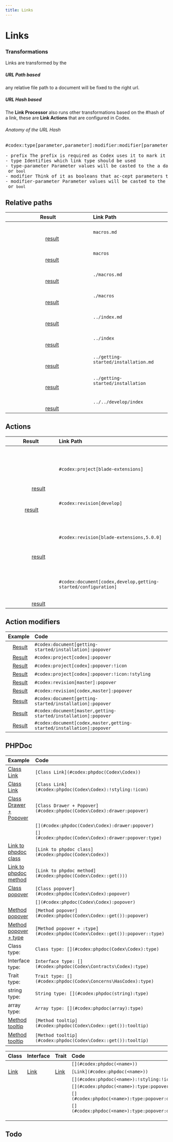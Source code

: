 ```yaml
---
title: Links
---
```


# Links

<!-- [Relative + Hash](../getting-started/installation.md#codex:doc[Link]) -->

### Transformations
Links are transformed by the [](../../develop/links.md#codex:phpdoc(Codex/Processors/LinksProcessor):type:drawer:popover)

##### URL Path based
any relative file path to a document will be fixed to the right url.

##### URL Hash based 
The __Link Processor__ also runs other transformations based on the #hash of a link, 
these are __Link Actions__ that are configured in Codex.    

###### Anatomy of the URL Hash

<pre>
<c-c teal>#codex</c-c>:<c-c deep-orange>type[</c-c><c-c green>parameter</c-c>,<c-c green>parameter</c-c><c-c deep-orange>]</c-c>:<c-c indigo>modifier</c-c>:<c-c indigo>modifier[</c-c><c-c green>parameter</c-c>,<c-c green>parameter</c-c><c-c indigo>]</c-c>:<c-c indigo>modifier</c-c>:<c-c indigo>modifier[</c-c><c-c green>parameter</c-c><c-c indigo>]</c-c>

- <c-c teal>prefix</c-c> The prefix is required as Codex uses it to mark it as a link action 
- <c-c deep-orange>type</c-c> Identifies which link type should be used 
- <c-c green>type-parameter</c-c> Parameter values will be casted to the a data type <code>int</code>, <code>string</code> or <code>bool</code>   
- <c-c indigo>modifier</c-c> Think of it as booleans that ac-cept parameters to set actions
- <c-c green>modifier-parameter</c-c> Parameter values will be casted to the a data type <code>int</code>, <code>string</code> or <code>bool</code>   
</pre>



## Relative paths

| Result                                                | Link Path                            |
|:-----------------------------------------------------:|:-------------------------------------|
|                                                                                                                         [result](macros.md)                          | `macros.md`                          |
|                                                                                                                         [result](macros)                             | `macros`                             |
|                                                                                                                         [result](./macros.md)                        | `./macros.md`                        |
|                                                                                                                         [result](./macros)                           | `./macros`                           |
|                                                                                                                         [result](../index.md)                        | `../index.md`                        |
|                                                                                                                         [result](../index)                           | `../index`                           |
|                                                                                                                         [result](../getting-started/installation.md) | `../getting-started/installation.md` |
|                                                                                                                         [result](../getting-started/installation)    | `../getting-started/installation`    |
|                                                                                                                         [result](../../develop/index)                | `../../develop/index`                |



## Actions

| Result                                                                                 | Link Path                                                      |
|:--------------------------------------------------------------------------------------:|:---------------------------------------------------------------|
|                                                                                                                                                                                                                  [result](#codex:project[blade-extensions])                             | `#codex:project[blade-extensions]`                             |
|                                                                    [result](#codex:revision[develop])                                                | `#codex:revision[develop]`                                     |
|                                                                                                                                                                                                                  [result](#codex:revision[blade-extensions,5.0.0])                      | `#codex:revision[blade-extensions,5.0.0]`                      |
|                                                                                                                                                                                                                  [result](#codex:document[codex,develop,getting-started/configuration]) | `#codex:document[codex,develop,getting-started/configuration]` |


## Action modifiers

| Example                                                                      | Code                                                                 |
|:----------------------------------------------------------------------------:|:---------------------------------------------------------------------|
|   [Result](#codex:document[getting-started/installation]:popover)              | `#codex:document[getting-started/installation]:popover`              |
|   [Result](#codex:project[codex]:popover)                                      | `#codex:project[codex]:popover`                                      |
|   [Result](#codex:project[codex]:popover:!icon)                                | `#codex:project[codex]:popover:!icon`                                |
|   [Result](#codex:project[codex]:popover:!icon:!styling)                       | `#codex:project[codex]:popover:!icon:!styling`                       |
|   [Result](#codex:revision[master]:popover)                                    | `#codex:revision[master]:popover`                                    |
|   [Result](#codex:revision[codex,master]:popover)                              | `#codex:revision[codex,master]:popover`                              |
|   [Result](#codex:document[getting-started/installation]:popover)              | `#codex:document[getting-started/installation]:popover`              |
|   [Result](#codex:document[master,getting-started/installation]:popover)       | `#codex:document[master,getting-started/installation]:popover`       |
|   [Result](#codex:document[codex,master,getting-started/installation]:popover) | `#codex:document[codex,master,getting-started/installation]:popover` |

## PHPDoc

| Example                                                                 | Code                                                                        |
|:------------------------------------------------------------------------|:----------------------------------------------------------------------------|
| [Class Link](#codex:phpdoc(Codex\Codex))                                | `[Class Link](#codex:phpdoc(Codex\Codex))`                                  |
| [Class Link](#codex:phpdoc(Codex\Codex):!styling:!icon)                 | `[Class Link](#codex:phpdoc(Codex\Codex):!styling:!icon)`                   |
| [Class Drawer + Popover](#codex:phpdoc(Codex\Codex):drawer:popover)     | `[Class Drawer + Popover](#codex:phpdoc(Codex\Codex):drawer:popover)`       |
| [](#codex:phpdoc(Codex\Codex):drawer:popover)                           | `[](#codex:phpdoc(Codex\Codex):drawer:popover)`                             |
| [](#codex:phpdoc(Codex\Codex):drawer:popover:type)                      | `[](#codex:phpdoc(Codex\Codex):drawer:popover:type)`                        |
| [Link to phpdoc class](#codex:phpdoc(Codex\Codex))                      | `[Link to phpdoc class](#codex:phpdoc(Codex\Codex))`                        |
| [Link to phpdoc method](#codex:phpdoc(Codex\Codex::get()))              | `[Link to phpdoc method](#codex:phpdoc(Codex\Codex::get()))`                |
| [Class popover](#codex:phpdoc(Codex\Codex):popover)                     | `[Class popover](#codex:phpdoc(Codex\Codex):popover)`                       |
| [](#codex:phpdoc(Codex\Codex):popover)                                  | `[](#codex:phpdoc(Codex\Codex):popover)`                                    |
| [Method popover](#codex:phpdoc(Codex\Codex::get()):popover)             | `[Method popover](#codex:phpdoc(Codex\Codex::get()):popover)`               |
| [Method popover + type](#codex:phpdoc(Codex\Codex::get()):popover:type) | `[Method popover + :type](#codex:phpdoc(Codex\Codex::get()):popover::type)` |
| Class type: [](#codex:phpdoc(Codex\Codex):type)                         | `Class type: [](#codex:phpdoc(Codex\Codex):type)`                           |
| Interface type: [](#codex:phpdoc(Codex\Contracts\Codex):type)           | `Interface type: [](#codex:phpdoc(Codex\Contracts\Codex):type)`             |
| Trait type: [](#codex:phpdoc(Codex\Concerns\HasCodex):type)             | `Trait type: [](#codex:phpdoc(Codex\Concerns\HasCodex):type)`               |
| string type: [](#codex:phpdoc(string):type)                             | `String type: [](#codex:phpdoc(string):type)`                               |
| array type: [](#codex:phpdoc(array):type)                               | `Array type: [](#codex:phpdoc(array):type)`                                 |
| [Method tooltip](#codex:phpdoc(Codex\Codex::get()):tooltip)             | `[Method tooltip](#codex:phpdoc(Codex\Codex::get()):tooltip)`               |
| [Method tooltip](#codex:phpdoc(Codex\Codex::get()):tooltip)             | `[Method tooltip](#codex:phpdoc(Codex\Codex::get()):tooltip)`               |


| Class                                              | Interface                                                    | Trait                                                          | Code                                            |
|:---------------------------------------------------|:-------------------------------------------------------------|:---------------------------------------------------------------|:------------------------------------------------|
| [](#codex:phpdoc(Codex\Codex))                     | [](#codex:phpdoc(Codex\Contracts\Codex))                     | [](#codex:phpdoc(Codex\Concerns\Bootable))                     | `[](#codex:phpdoc(<name>))`                     |
| [Link](#codex:phpdoc(Codex\Codex))                 | [Link](#codex:phpdoc(Codex\Contracts\Codex))                 | [Link](#codex:phpdoc(Codex\Concerns\Bootable))                 | `[Link](#codex:phpdoc(<name>))`                 |
| [](#codex:phpdoc(Codex\Codex):!styling:!icon)      | [](#codex:phpdoc(Codex\Contracts\Codex):!styling:!icon)      | [](#codex:phpdoc(Codex\Concerns\Bootable):!styling:!icon)      | `[](#codex:phpdoc(<name>):!styling:!icon)`      |
| [](#codex:phpdoc(Codex\Codex):type:popover)        | [](#codex:phpdoc(Codex\Contracts\Codex):type:popover)        | [](#codex:phpdoc(Codex\Concerns\Bootable):type:popover)        | `[](#codex:phpdoc(<name>):type:popover)`        |
| [](#codex:phpdoc(Codex\Codex):type:popover:drawer) | [](#codex:phpdoc(Codex\Contracts\Codex):type:popover:drawer) | [](#codex:phpdoc(Codex\Concerns\Bootable):type:popover:drawer) | `[](#codex:phpdoc(<name>):type:popover:drawer)` |
| [](#codex:phpdoc(Codex\Codex):type)                | [](#codex:phpdoc(Codex\Contracts\Codex):type)                | [](#codex:phpdoc(Codex\Concerns\Bootable):type)                | `[](#codex:phpdoc(<name>):type:popover:drawer)` |
|                                                    |                                                              |                                                                |                                                 |
|                                                    |                                                              |                                                                |                                                 |
|                                                    |                                                              |                                                                |                                                 |



## Todo
